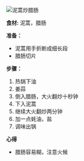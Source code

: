 ![泥蒿炒腊肠](images/泥蒿炒腊肠.jpg)

**食材:**
泥蒿，腊肠

**准备：**
- 泥蒿用手折断成细长段
- 腊肠切片

**步骤：**
1. 热锅下油
2. 姜蒜
3. 倒入腊肠，大火翻炒十秒钟
4. 下入泥蒿
5. 继续大火翻炒两分钟
6. 加一点蚝油，盐
7. 调味出锅

**心得**
- 腊肠容易糊，注意火候